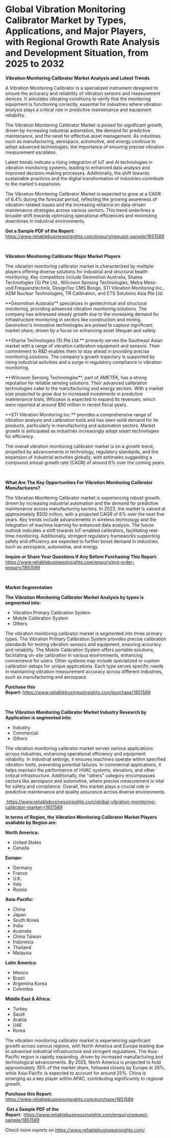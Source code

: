 <p><h1>Global Vibration Monitoring Calibrator Market by Types, Applications, and Major Players, with Regional Growth Rate Analysis and Development Situation, from 2025 to 2032</h1></p><p><strong>Vibration Monitoring Calibrator Market Analysis and Latest Trends</strong></p>
<p><p>A Vibration Monitoring Calibrator is a specialized instrument designed to ensure the accuracy and reliability of vibration sensors and measurement devices. It simulates vibrating conditions to verify that the monitoring equipment is functioning correctly, essential for industries where vibration analysis plays a critical role in predictive maintenance and equipment reliability.</p><p>The Vibration Monitoring Calibrator Market is poised for significant growth, driven by increasing industrial automation, the demand for predictive maintenance, and the need for effective asset management. As industries such as manufacturing, aerospace, automotive, and energy continue to adopt advanced technologies, the importance of ensuring precise vibration measurement escalates. </p><p>Latest trends indicate a rising integration of IoT and AI technologies in vibration monitoring systems, leading to enhanced data analysis and improved decision-making processes. Additionally, the shift towards sustainable practices and the digital transformation of industries contribute to the market's expansion. </p><p>The Vibration Monitoring Calibrator Market is expected to grow at a CAGR of 6.4% during the forecast period, reflecting the growing awareness of vibration-related issues and the increasing reliance on data-driven maintenance strategies across various sectors. This trend underlines a broader shift towards optimizing operational efficiencies and minimizing downtimes in industrial environments.</p></p>
<p><strong>Get a Sample PDF of the Report:&nbsp;</strong> <a href="https://www.reliablebusinessinsights.com/enquiry/request-sample/1851589?utm_campaign=1138&utm_medium=2&utm_source=Github&utm_content=ia&utm_term=07012025&utm_id=vibration-monitoring-calibrator">https://www.reliablebusinessinsights.com/enquiry/request-sample/1851589</a></p>
<p>&nbsp;</p>
<p><strong>Vibration Monitoring Calibrator Major Market Players</strong></p>
<p><p>The vibration monitoring calibrator market is characterized by multiple players offering diverse solutions for industrial and structural health monitoring. Key competitors include Geomotion Australia, Shama Technologies (S) Pte Ltd., Wilcoxon Sensing Technologies, Metra Mess- und Frequenztechnik, DesignTec CMS Bongo, STI Vibration Monitoring Inc., ADM Nuclear Technologies, TR Calibration, and ETS Solutions Asia Pte Ltd.</p><p>**Geomotion Australia** specializes in geotechnical and structural monitoring, providing advanced vibration monitoring solutions. The company has witnessed steady growth due to the increasing demand for infrastructure monitoring in sectors like construction and mining. Geomotion's innovative technologies are poised to capture significant market share, driven by a focus on enhancing asset lifespan and safety.</p><p>**Shama Technologies (S) Pte Ltd.** primarily serves the Southeast Asian market with a range of vibration calibration equipment and sensors. Their commitment to R&D enables them to stay ahead in providing precise monitoring solutions. The company's growth trajectory is supported by rising industrial activities and a surge in regulatory compliance in vibration monitoring.</p><p>**Wilcoxon Sensing Technologies**, part of AMETEK, has a strong reputation for reliable sensing solutions. Their advanced calibration technologies cater to the manufacturing and energy sectors. With a market size projected to grow due to increased investments in predictive maintenance tools, Wilcoxon is expected to expand its revenues, which were reported at around $50 million in recent fiscal years.</p><p>**STI Vibration Monitoring Inc.** provides a comprehensive range of vibration analysis and calibration tools and has seen solid demand for its products, particularly in manufacturing and automation sectors. Market growth is anticipated as industries increasingly adopt smart technologies for efficiency.</p><p>The overall vibration monitoring calibrator market is on a growth trend, propelled by advancements in technology, regulatory standards, and the expansion of industrial activities globally, with estimates suggesting a compound annual growth rate (CAGR) of around 6% over the coming years.</p></p>
<p>&nbsp;</p>
<p><strong>What Are The Key Opportunities For Vibration Monitoring Calibrator Manufacturers?</strong></p>
<p><p>The Vibration Monitoring Calibrator market is experiencing robust growth, driven by increasing industrial automation and the demand for predictive maintenance across manufacturing sectors. In 2023, the market is valued at approximately $500 million, with a projected CAGR of 6% over the next five years. Key trends include advancements in wireless technology and the integration of machine learning for enhanced data analysis. The future outlook indicates a shift towards IoT-enabled calibrators, facilitating real-time monitoring. Additionally, stringent regulatory frameworks supporting safety and efficiency are expected to further boost demand in industries such as aerospace, automotive, and energy.</p></p>
<p><strong>Inquire or Share Your Questions If Any Before Purchasing This Report:</strong> <a href="https://www.reliablebusinessinsights.com/enquiry/pre-order-enquiry/1851589?utm_campaign=1138&utm_medium=2&utm_source=Github&utm_content=ia&utm_term=07012025&utm_id=vibration-monitoring-calibrator">https://www.reliablebusinessinsights.com/enquiry/pre-order-enquiry/1851589</a></p>
<p>&nbsp;</p>
<p><strong>Market Segmentation</strong></p>
<p><strong>The Vibration Monitoring Calibrator Market Analysis by types is segmented into:</strong></p>
<p><ul><li>Vibration Primary Calibration System</li><li>Mobile Calibration System</li><li>Others</li></ul></p>
<p><p>The vibration monitoring calibrator market is segmented into three primary types. The Vibration Primary Calibration System provides precise calibration standards for testing vibration sensors and equipment, ensuring accuracy and reliability. The Mobile Calibration System offers portable solutions, facilitating on-site calibration in various environments, enhancing convenience for users. Other systems may include specialized or custom calibration setups for unique applications. Each type serves specific needs in maintaining vibration measurement accuracy across different industries, such as manufacturing and aerospace.</p></p>
<p><strong>Purchase this Report:&nbsp;</strong><a href="https://www.reliablebusinessinsights.com/purchase/1851589?utm_campaign=1138&utm_medium=2&utm_source=Github&utm_content=ia&utm_term=07012025&utm_id=vibration-monitoring-calibrator">https://www.reliablebusinessinsights.com/purchase/1851589</a></p>
<p>&nbsp;</p>
<p><strong>The Vibration Monitoring Calibrator Market Industry Research by Application is segmented into:</strong></p>
<p><ul><li>Industry</li><li>Commercial</li><li>Others</li></ul></p>
<p><p>The vibration monitoring calibrator market serves various applications across industries, enhancing operational efficiency and equipment reliability. In industrial settings, it ensures machines operate within specified vibration limits, preventing potential failures. In commercial applications, it helps maintain the performance of HVAC systems, elevators, and other critical infrastructure. Additionally, the "others" category encompasses sectors like aerospace and automotive, where precise measurement is vital for safety and compliance. Overall, this market plays a crucial role in predictive maintenance and quality assurance across diverse environments.</p></p>
<p><a href="https://www.reliablebusinessinsights.com/global-vibration-monitoring-calibrator-market-r1851589?utm_campaign=1138&utm_medium=2&utm_source=Github&utm_content=ia&utm_term=07012025&utm_id=vibration-monitoring-calibrator">&nbsp;https://www.reliablebusinessinsights.com/global-vibration-monitoring-calibrator-market-r1851589</a></p>
<p><strong>In terms of Region, the Vibration Monitoring Calibrator Market Players available by Region are:</strong></p>
<p>
    <p> <strong> North America: </strong>
        <ul>
            <li>United States</li>
            <li>Canada</li>
        </ul>
        </p> 
    <p> <strong> Europe: </strong>
        <ul>
            <li>Germany</li>
            <li>France</li>
            <li>U.K.</li>
            <li>Italy</li>
            <li>Russia</li>
        </ul>
        </p> 
    <p> <strong> Asia-Pacific: </strong>
        <ul>
            <li>China</li>
            <li>Japan</li>
            <li>South Korea</li>
            <li>India</li>
            <li>Australia</li>
            <li>China Taiwan</li>
            <li>Indonesia</li>
            <li>Thailand</li>
            <li>Malaysia</li>
        </ul>
        </p> 
    <p> <strong> Latin America: </strong>
        <ul>
            <li>Mexico</li>
            <li>Brazil</li>
            <li>Argentina Korea</li>
            <li>Colombia</li>
        </ul>
        </p> 
    <p> <strong> Middle East & Africa: </strong>
        <ul>
            <li>Turkey</li>
            <li>Saudi</li>
            <li>Arabia</li>
            <li>UAE</li>
            <li>Korea</li>
        </ul>
    </p>
    </p>
<p><p>The vibration monitoring calibrator market is experiencing significant growth across various regions, with North America and Europe leading due to advanced industrial infrastructure and stringent regulations. The Asia-Pacific region is rapidly expanding, driven by increased manufacturing and technological advancements. By 2025, North America is projected to hold approximately 35% of the market share, followed closely by Europe at 28%, while Asia-Pacific is expected to account for around 25%. China is emerging as a key player within APAC, contributing significantly to regional growth.</p></p>
<p><strong>Purchase this Report: </strong><a href="https://www.reliablebusinessinsights.com/purchase/1851589?utm_campaign=1138&utm_medium=2&utm_source=Github&utm_content=ia&utm_term=07012025&utm_id=vibration-monitoring-calibrator">https://www.reliablebusinessinsights.com/purchase/1851589</a></p>
<p>&nbsp;<strong>Get a Sample PDF of the Report:&nbsp;&nbsp;</strong><a href="https://www.reliablebusinessinsights.com/enquiry/request-sample/1851589?utm_campaign=1138&utm_medium=2&utm_source=Github&utm_content=ia&utm_term=07012025&utm_id=vibration-monitoring-calibrator">https://www.reliablebusinessinsights.com/enquiry/request-sample/1851589</a></p>
<p><strong></strong></p>
<p>Check more reports on <a href="https://www.reliablebusinessinsights.com/?utm_campaign=1138&utm_medium=2&utm_source=Github&utm_content=ia&utm_term=07012025&utm_id=vibration-monitoring-calibrator">https://www.reliablebusinessinsights.com/</a></p>